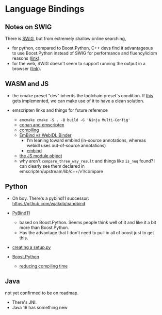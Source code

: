 <!-- SPDX-FileCopyrightText: 2020 David Fong -->
<!-- SPDX-License-Identifier: CC0-1.0 -->
<!-- cspell:dictionaries cpp-refined -->
# Language Bindings

## Notes on SWIG

There is [SWIG](https://www.swig.org/exec.html), but from extremely shallow online searching,
- for python, compared to Boost.Python, C++ devs find it advantageous to use Boost.Python instead of SWIG for performance and fluency/idiom reasons ([link](https://news.ycombinator.com/item?id=14251821)).
- for the web, SWIG doesn't seem to support running the output in a browser ([link](https://github.com/swig/swig/issues/1808)).

## WASM and JS

- the cmake preset "dev" inherits the toolchain preset's condition. If [this](https://gitlab.kitware.com/cmake/cmake/-/issues/23283) gets implemented, we can make use of it to have a clean solution.

- emscripten links and things for future reference
  - `emcmake cmake -S . -B build -G 'Ninja Multi-Config'`
  - [conan and emscripten](https://docs.conan.io/en/latest/integrations/cross_platform/emscripten.html)
  - [compiling](https://emscripten.org/docs/compiling/WebAssembly.html)
  - [EmBind vs WebIDL Binder](https://emscripten.org/docs/porting/connecting_cpp_and_javascript/Interacting-with-code.html#interacting-with-code-binding-cpp)
    - I'm leaning toward embind (in-source annotations, whereas webidl uses out-of-source annotations)
    - [embind](https://emscripten.org/docs/porting/connecting_cpp_and_javascript/embind.html)
  - [the JS module object](https://emscripten.org/docs/api_reference/module.html#module)
  - why aren't `compare_three_way_result` and things like `is_neq` found? I can clearly see them declared in emscripten/upstream/lib/c++/v1/compare

## Python

- Oh boy. There's a pybind11 successor: https://github.com/wjakob/nanobind

- [PyBind11](https://pybind11.readthedocs.io/en/stable/)
  - based on Boost.Python. Seems people think well of it and like it a bit more than Boost.Python.
  - Has the advantage that I don't need to pull in all of boost just to get this.

- [creating a setup.py](https://stackoverflow.com/a/73153215/11107541)

- [Boost.Python](https://www.boost.org/doc/libs/1_79_0/libs/python/doc/html/index.html)
  - [reducing compiling time](https://www.boost.org/doc/libs/1_50_0/libs/python/doc/tutorial/doc/html/python/techniques.html#python.reducing_compiling_time)

## Java

not yet confirmed to be on roadmap.

- There's JNI.
- Java 19 has something new [](https://openjdk.org/jeps/424)

